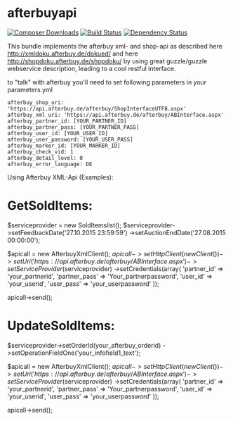 afterbuyapi
==========
[![Composer Downloads](https://poser.pugx.org/asgoodasnu/afterbuyapi/d/total.png)](https://packagist.org/packages/asgoodasnu/afterbuyapi) [![Build Status](https://travis-ci.org/asgoodasnu/afterbuyapi.png?branch=master)](https://travis-ci.org/asgoodasnu/afterbuyapi) [![Dependency Status](https://www.versioneye.com/user/projects/535e7341fe0d0734a30001c1/badge.png)](https://www.versioneye.com/user/projects/535e7341fe0d0734a30001c1)

This bundle implements the afterbuy xml- and shop-api as described here http://xmldoku.afterbuy.de/dokued/ and here http://shopdoku.afterbuy.de/shopdoku/
by using great guzzle/guzzle webservice description, leading to a cool restful interface.

to "talk" with afterbuy you'll need to set following parameters in your parameters.yml

    afterbuy_shop_uri: 'https://api.afterbuy.de/afterbuy/ShopInterfaceUTF8.aspx'
    afterbuy_xml_uri: 'https://api.afterbuy.de/afterbuy/ABInterface.aspx'
    afterbuy_partner_id: [YOUR_PARTNER_ID]
    afterbuy_partner_pass: [YOUR_PARTNER_PASS]
    afterbuy_user_id: [YOUR_USER_ID]
    afterbuy_user_password: [YOUR_USER_PASS]
    afterbuy_marker_id: [YOUR_MARKER_ID]
    afterbuy_check_vid: 1
    afterbuy_detail_level: 0
    afterbuy_error_language: DE




Using Afterbuy XML-Api (Examples):



GetSoldItems:
=============

$serviceprovider = new SoldItemslist();
$serviceprovider->setFeedbackDate('27.10.2015 23:59:59')
                ->setAuctionEndDate('27.08.2015 00:00:00');


$apicall = new AfterbuyXmlClient();
$apicall->setHttpClient(new Client())
        ->setUri('https://api.afterbuy.de/afterbuy/ABInterface.aspx')
        ->setServiceProvider($serviceprovider)
        ->setCredentials(array(
                'partner_id' => 'your_partnerid',
                'partner_pass' => 'Your_partnerpassword',
                'user_id' => 'your_userid',
                'user_pass' => 'your_userpassword'
            ));

apicall->send();




UpdateSoldItems:
================

$serviceprovider->setOrderId(your_afterbuy_orderid)
                ->setOperationFieldOne('your_infofield1_text');

$apicall = new AfterbuyXmlClient();
$apicall->setHttpClient(new Client())
        ->setUri('https://api.afterbuy.de/afterbuy/ABInterface.aspx')
        ->setServiceProvider($serviceprovider)
        ->setCredentials(array(
                'partner_id' => 'your_partnerid',
                'partner_pass' => 'Your_partnerpassword',
                'user_id' => 'your_userid',
                'user_pass' => 'your_userpassword'
            ));

apicall->send();